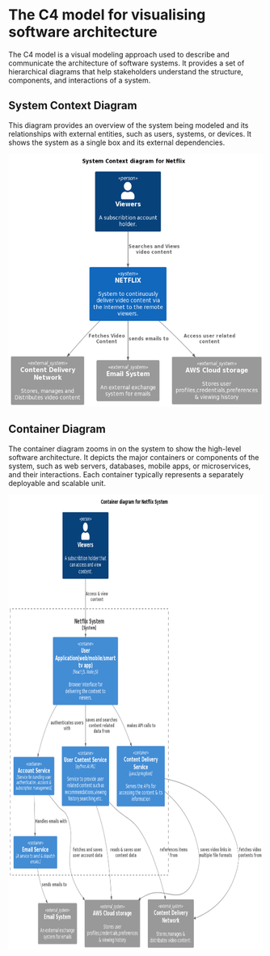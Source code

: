 # The C4 model for visualising software architecture
The C4 model is a visual modeling approach used to describe and communicate the architecture of software systems. It provides a set of hierarchical diagrams that help stakeholders understand the structure, components, and interactions of a system.

## System Context Diagram 
This diagram provides an overview of the system being modeled and its relationships with external entities, such as users, systems, or devices. It shows the system as a single box and its external dependencies.
<p align="center"><img height="500" alt="System Context Netflix" src="https://github.com/SWENGG4Y2023/SWENGG4Y2023Team01/blob/fe13cebdd0a20c8eb6fb135d33a03646f5373d8a/Assignment2/Architecture/ContextDiagram-Netflix.png"></p>

## Container Diagram
The container diagram zooms in on the system to show the high-level software architecture. It depicts the major containers or components of the system, such as web servers, databases, mobile apps, or microservices, and their interactions. Each container typically represents a separately deployable and scalable unit.
<p align="center"><img  height="900" alt="Container Netflix" src="https://github.com/SWENGG4Y2023/SWENGG4Y2023Team01/blob/fe13cebdd0a20c8eb6fb135d33a03646f5373d8a/Assignment2/Architecture/ContainerDiagram-Netflix.png"></p>
